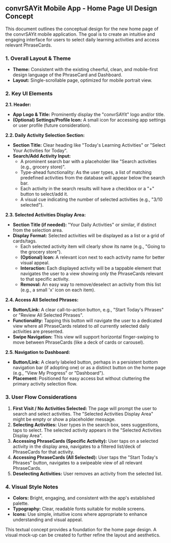 ## convrSAYit Mobile App - Home Page UI Design Concept

This document outlines the conceptual design for the new home page of the convrSAYit mobile application. The goal is to create an intuitive and engaging interface for users to select daily learning activities and access relevant PhraseCards.

### 1. Overall Layout & Theme

*   **Theme:** Consistent with the existing cheerful, clean, and mobile-first design language of the PhraseCard and Dashboard.
*   **Layout:** Single-scrollable page, optimized for mobile portrait view.

### 2. Key UI Elements

**2.1. Header:**
*   **App Logo & Title:** Prominently display the "convrSAYit" logo and/or title.
*   **(Optional) Settings/Profile Icon:** A small icon for accessing app settings or user profile (future consideration).

**2.2. Daily Activity Selection Section:**
*   **Section Title:** Clear heading like "Today's Learning Activities" or "Select Your Activities for Today".
*   **Search/Add Activity Input:**
    *   A prominent search bar with a placeholder like "Search activities (e.g., grocery store)".
    *   Type-ahead functionality: As the user types, a list of matching predefined activities from the database will appear below the search bar.
    *   Each activity in the search results will have a checkbox or a "+" button to select/add it.
    *   A visual cue indicating the number of selected activities (e.g., "3/10 selected").

**2.3. Selected Activities Display Area:**
*   **Section Title (if needed):** "Your Daily Activities" or similar, if distinct from the selection area.
*   **Display Format:** Selected activities will be displayed as a list or a grid of cards/tags.
    *   Each selected activity item will clearly show its name (e.g., "Going to the grocery store").
    *   **(Optional) Icon:** A relevant icon next to each activity name for better visual appeal.
    *   **Interaction:** Each displayed activity will be a tappable element that navigates the user to a view showing only the PhraseCards relevant to that specific activity.
    *   **Removal:** An easy way to remove/deselect an activity from this list (e.g., a small 'x' icon on each item).

**2.4. Access All Selected Phrases:**
*   **Button/Link:** A clear call-to-action button, e.g., "Start Today's Phrases" or "Review All Selected Phrases".
*   **Functionality:** Tapping this button will navigate the user to a dedicated view where all PhraseCards related to *all* currently selected daily activities are presented.
*   **Swipe Navigation:** This view will support horizontal finger-swiping to move between PhraseCards (like a deck of cards or carousel).

**2.5. Navigation to Dashboard:**
*   **Button/Link:** A clearly labeled button, perhaps in a persistent bottom navigation bar (if adopting one) or as a distinct button on the home page (e.g., "View My Progress" or "Dashboard").
*   **Placement:** Positioned for easy access but without cluttering the primary activity selection flow.

### 3. User Flow Considerations

1.  **First Visit / No Activities Selected:** The page will prompt the user to search and select activities. The "Selected Activities Display Area" might be empty or show a placeholder message.
2.  **Selecting Activities:** User types in the search box, sees suggestions, taps to select. The selected activity appears in the "Selected Activities Display Area".
3.  **Accessing PhraseCards (Specific Activity):** User taps on a selected activity in the display area, navigates to a filtered list/deck of PhraseCards for that activity.
4.  **Accessing PhraseCards (All Selected):** User taps the "Start Today's Phrases" button, navigates to a swipeable view of all relevant PhraseCards.
5.  **Deselecting Activities:** User removes an activity from the selected list.

### 4. Visual Style Notes

*   **Colors:** Bright, engaging, and consistent with the app's established palette.
*   **Typography:** Clear, readable fonts suitable for mobile screens.
*   **Icons:** Use simple, intuitive icons where appropriate to enhance understanding and visual appeal.

This textual concept provides a foundation for the home page design. A visual mock-up can be created to further refine the layout and aesthetics.
